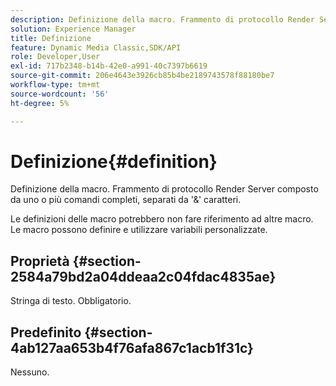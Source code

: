 ```yaml
---
description: Definizione della macro. Frammento di protocollo Render Server composto da uno o più comandi completi, separati da '&' caratteri.
solution: Experience Manager
title: Definizione
feature: Dynamic Media Classic,SDK/API
role: Developer,User
exl-id: 717b2348-b14b-42e0-a991-40c7397b6619
source-git-commit: 206e4643e3926cb85b4be2189743578f88180be7
workflow-type: tm+mt
source-wordcount: '56'
ht-degree: 5%

---
```


# Definizione{#definition}

Definizione della macro. Frammento di protocollo Render Server composto da uno o più comandi completi, separati da &#39;&amp;&#39; caratteri.

Le definizioni delle macro potrebbero non fare riferimento ad altre macro. Le macro possono definire e utilizzare variabili personalizzate.

## Proprietà {#section-2584a79bd2a04ddeaa2c04fdac4835ae}

Stringa di testo. Obbligatorio.

## Predefinito {#section-4ab127aa653b4f76afa867c1acb1f31c}

Nessuno.
